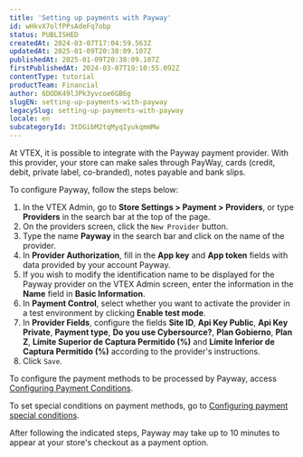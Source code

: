 ```yaml
---
title: 'Setting up payments with Payway'
id: wHkvX7olfPPsAdeFq7obp
status: PUBLISHED
createdAt: 2024-03-07T17:04:59.563Z
updatedAt: 2025-01-09T20:38:09.107Z
publishedAt: 2025-01-09T20:38:09.107Z
firstPublishedAt: 2024-03-07T19:10:55.092Z
contentType: tutorial
productTeam: Financial
author: 6DODK49lJPk3yvcoe6GB6g
slugEN: setting-up-payments-with-payway
legacySlug: setting-up-payments-with-payway
locale: en
subcategoryId: 3tDGibM2tqMyqIyukqmmMw
---
```


At VTEX, it is possible to integrate with the Payway payment provider. With this provider, your store can make sales through PayWay, cards (credit, debit, private label, co-branded), notes payable and bank slips.

To configure Payway, follow the steps below:

1. In the VTEX Admin, go to __Store Settings > Payment > Providers__, or type __Providers__ in the search bar at the top of the page.
2. On the providers screen, click the `New Provider` button.
3. Type the name __Payway__ in the search bar and click on the name of the provider.
4. In __Provider Authorization__, fill in the __App key__ and __App token__ fields with data provided by your account Payway.
5. If you wish to modify the identification name to be displayed for the Payway provider on the VTEX Admin screen, enter the information in the __Name__ field in __Basic Information__.
6. In __Payment Control__, select whether you want to activate the provider in a test environment by clicking __Enable test mode__.
7. In __Provider Fields__, configure the fields __Site ID__, __Api Key Public__, __Api Key Private__, __Payment type__, __Do you use Cybersource?__, __Plan Gobierno__, __Plan Z__, __Límite Superior de Captura Permitido (%)__ and __Límite Inferior de Captura Permitido (%)__ according to the provider's instructions.
8. Click `Save`.

To configure the payment methods to be processed by Payway, access [Configuring Payment Conditions](https://help.vtex.com/en/tutorial/how-to-configure-payment-conditions--tutorials_455#).

To set special conditions on payment methods, go to [Configuring payment special conditions](https://help.vtex.com/en/tutorial/special-conditions--tutorials_456#).

After following the indicated steps, Payway may take up to 10 minutes to appear at your store's checkout as a payment option.
